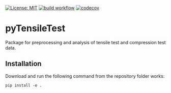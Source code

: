 [![License: MIT](https://img.shields.io/badge/License-MIT-blue.svg)](https://opensource.org/licenses/MIT)
[![build workflow](https://github.com/AlexanderSouthan/pyTensileTest/actions/workflows/main.yml/badge.svg)](https://github.com/AlexanderSouthan/pyTensileTest/actions/workflows/main.yml)
[![codecov](https://codecov.io/gh/AlexanderSouthan/pyTensileTest/branch/master/graph/badge.svg?token=FH7ACdRAWU)](https://codecov.io/gh/AlexanderSouthan/pyTensileTest)

# pyTensileTest
Package for preprocessing and analysis of tensile test and compression test data. 

## Installation
Download and run the following command from the repository folder works:
```
pip install -e .
```

